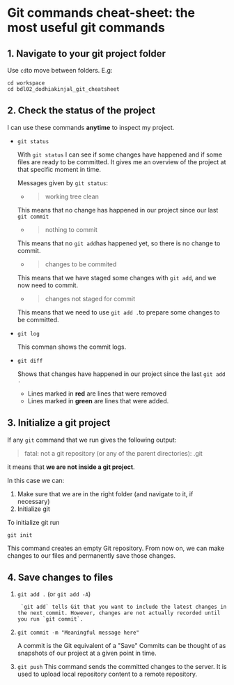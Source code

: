 #  Git commands cheat-sheet: the most useful git commands

## 1. Navigate to your git project folder

Use `cd`to move between folders. E.g:

```
cd workspace
cd bdl02_dodhiakinjal_git_cheatsheet
```

## 2. Check the status of the project

I can use these commands **anytime** to inspect my project.

- `git status`

    With `git status` I can see if some changes have happened and if some files are ready to be committed.
    It gives me an overview of the project at that specific moment in time.

    Messages given by `git status`:

    - > working tree clean

    This means that no change has happened in our project since our last `git commit`

    - > nothing to commit

    This means that no `git add`has happened yet, so there is no change to commit.

    - > changes to be commited

    This means that we have staged some changes with `git add`, and we now need to commit.

    - > changes not staged for commit

    This means that we need to use `git add .`to prepare some changes to be committed.



- `git log`

    This comman shows the commit logs.

- `git diff`

    Shows that changes have happened in our project since the last `git add .`
    - Lines marked in **red** are lines that were removed
    - Lines marked in **green** are lines that were added.

## 3. Initialize a git project

If any `git` command that we run gives the following output:

> fatal: not a git repository (or any of the parent directories): .git

it means that **we are not inside a git project**.

In this  case we can:

1. Make sure that we are in the right folder (and navigate to it, if necessary)
2. Initialize git

To initialize git run 

```
git init
```

This command creates an empty Git repository. From now on, we can make changes to our files and permanently save those changes.

## 4. Save changes to files

1. `git add .` (or `git add -A`)

        `git add` tells Git that you want to include the latest changes in the next commit. However, changes are not actually recorded until you run `git commit`.

2. `git commit -m "Meaningful message here"`

    A commit is the Git equivalent of a "Save" Commits can be thought of as snapshots of our project at a given point in time.

3. `git push`
    This command sends the committed changes to the server. It is used to upload local repository content to a remote repository.
